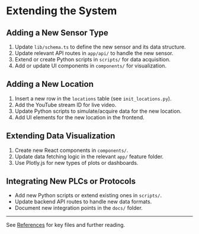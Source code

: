 # Extending the System

## Adding a New Sensor Type
1. Update `lib/schema.ts` to define the new sensor and its data structure.
2. Update relevant API routes in `app/api/` to handle the new sensor.
3. Extend or create Python scripts in `scripts/` for data acquisition.
4. Add or update UI components in `components/` for visualization.

## Adding a New Location
1. Insert a new row in the `locations` table (see `init_locations.py`).
2. Add the YouTube stream ID for live video.
3. Update Python scripts to simulate/acquire data for the new location.
4. Add UI elements for the new location in the frontend.

## Extending Data Visualization
1. Create new React components in `components/`.
2. Update data fetching logic in the relevant `app/` feature folder.
3. Use Plotly.js for new types of plots or dashboards.

## Integrating New PLCs or Protocols
- Add new Python scripts or extend existing ones in `scripts/`.
- Update backend API routes to handle new data formats.
- Document new integration points in the `docs/` folder.

---

See [References](./references.md) for key files and further reading.
